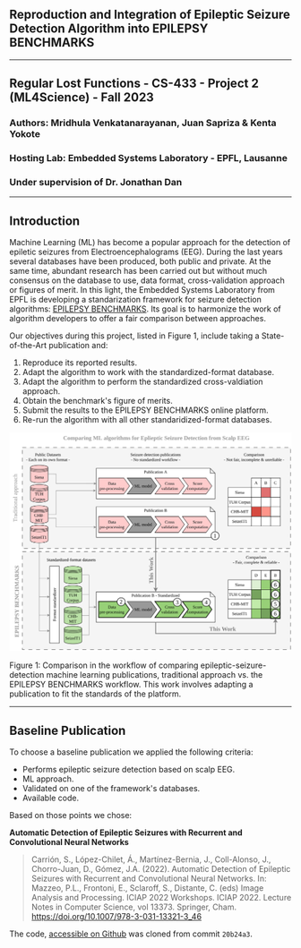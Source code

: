 ## Reproduction and Integration of Epileptic Seizure Detection Algorithm into EPILEPSY BENCHMARKS
---
## Regular Lost Functions - CS-433 - Project 2 (ML4Science) - Fall 2023
### Authors: Mridhula Venkatanarayanan, Juan Sapriza & Kenta Yokote
### Hosting Lab: Embedded Systems Laboratory - EPFL, Lausanne
### Under supervision of Dr. Jonathan Dan
---

## Introduction

Machine Learning (ML) has become a popular approach for the detection of epiletic seizures from Electroencephalograms (EEG). During the last years several databases have been produced, both public and private. At the same time, abundant research has been carried out but without much consensus on the database to use, data format, cross-validation approach or figures of merit.
In this light, the Embedded Systems Laboratory from EPFL is developing a standarization framework for seizure detection algorithms: [EPILEPSY BENCHMARKS](https://eslweb.epfl.ch/epilepsybenchmarks/framework/#tuh). Its goal is to harmonize the work of algorithm developers to offer a fair comparison between approaches.

Our objectives during this project, listed in Figure 1, include taking a State-of-the-Art publication and:
1. Reproduce its reported results.
2. Adapt the algorithm to work with the standardized-format database.
3. Adapt the algorithm to perform the standardized cross-valdiation approach.
4. Obtain the benchmark's figure of merits.
5. Submit the results to the EPILEPSY BENCHMARKS online platform.
6. Re-run the algorithm with all other standaridized-format databases.

<p align="left"><img src="docs/work-diagram.png" width="1000"></p>
Figure 1: Comparison in the workflow of comparing epileptic-seizure-detection machine learning publications, traditional approach vs. the EPILEPSY BENCHMARKS workflow. This work involves adapting a publication to fit the standards of the platform.


---

## Baseline Publication

To choose a baseline publication we applied the following criteria:
* Performs epileptic seizure detection based on scalp EEG.
* ML approach.
* Validated on one of the framework's databases.
* Available code.

Based on those points we chose:

**Automatic Detection of Epileptic Seizures with Recurrent and Convolutional Neural Networks**
> Carrión, S., López-Chilet, Á., Martínez-Bernia, J., Coll-Alonso, J., Chorro-Juan, D., Gómez, J.A. (2022). Automatic Detection of Epileptic Seizures with Recurrent and Convolutional Neural Networks. In: Mazzeo, P.L., Frontoni, E., Sclaroff, S., Distante, C. (eds) Image Analysis and Processing. ICIAP 2022 Workshops. ICIAP 2022. Lecture Notes in Computer Science, vol 13373. Springer, Cham. https://doi.org/10.1007/978-3-031-13321-3_46

The code, [accessible on Github](https://github.com/deephealthproject/UC13_pipeline) was cloned from commit `20b24a3`.

